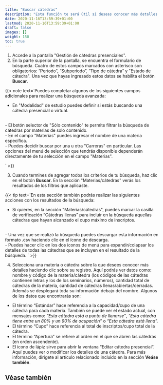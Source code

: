 ```yaml
---
title: "Buscar cátedras"
description: "Esta función te será útil si deseas conocer más detalles sobre los seminarios y cátedras creados en el sistema y si quieres buscar aquellas cátedras/seminarios cuya información o encuentros deseas editar."
date: 2020-11-16T13:59:39+01:00
lastmod: 2020-11-16T13:59:39+01:00
draft: false
images: []
weight: 150
toc: true
---
```


1. Accede a la pantalla "Gestión de cátedras presenciales". 
1. En la parte superior de la pantalla, se encuentra el formulario de búsqueda. Cuatro de estos campos marcados con asterisco son obligatorios: “Período”, “Subperíodo”, “Tipo de cátedra” y "Estado de cátedra". Una vez que hayas ingresado estos datos se habilita el botón **Buscar**.

{{< note text=`Puedes completar algunos de los siguientes campos adicionales para realizar una búsqueda avanzada:
<br>
- En "Modalidad" de estudio puedes definir si estás buscando una cátedra presencial o virtual.
<br>
- El botón selector de "Sólo contenido" te permite filtrar la búsqueda de cátedras por materias de solo contenido.
<br>
- En el campo "Materias" puedes ingresar el nombre de una materia específica.
<br>
- Puedes decidir buscar por una u otra "Carreras" en particular. Las opciones del menú de selección que tendrás disponible dependerán directamente de tu selección en el campo "Materias".

` >}}

3. Cuando termines de agregar todos los criterios de tu búsqueda, haz clic en el botón **Buscar**. En la sección "Materias/cátedras" verás los resultados de los filtros que aplicaste.

{{< tip text=`En esta sección también podrás realizar las siguientes acciones con los resultados de la búsqueda:
<br>
- Si quieres, en la sección "Materias/cátedras", puedes marcar la casilla de verificación “Cátedras llenas” para incluir en la búsqueda aquellas cátedras que hayan alcanzado el cupo máximo de inscriptos.
<br>
- Una vez que se realizó la búsqueda puedes descargar esta información en formato .csv haciendo clic en el ícono de descarga.
<br>
- Puedes hacer clic en los dos iconos de menú para expandir/colapsar los detalles de todas las cátedras que se incluyen en el resultado de la búsqueda.
` >}}

4. Selecciona una materia o cátedra sobre la que desees conocer más detalles haciendo clic sobre su registro. Aquí podrás ver datos como: nombre y código de la materia/cátedra (los códigos de las cátedras contienen letras y los de los seminarios, números), cantidad total de cátedras de la materia, cantidad de cátedras llenas/abiertas/cerradas. Además se desplegará toda su información debajo del nombre. Algunos de los datos que encontrarás son:

- El término “Estándar” hace referencia a la capacidad/cupo de una cátedra para cada materia. También se puede ver el estado actual, con mensajes como: _“Esta cátedra está a punto de llenarse”_, _“Esta cátedra tiene entre un 80% y un 90% de ocupación”_ o _“Esta cátedra está llena”._
- El término “Cupo” hace referencia al total de inscriptos/cupo total de la cátedra. 
- El término “Apertura” se refiere al orden en el que se abren las cátedras (en orden ascendente). 
- El icono de lápiz sirve para abrir la ventana “Editar cátedra presencial“. Aquí puedes ver o modificar los detalles de una cátedra. Para más información, dirígete al artículo relacionado incluido en la sección **Veáse también**.

## Véase también

<!-- {{< link text="Editar cátedras" to="editar-catedras" >}} -->
<br/>
<!-- {{< link text="Abrir cátedras" to="abrir-catedras" >}} -->